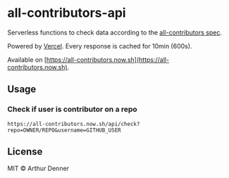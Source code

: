 # all-contributors-api

Serverless functions to check data according to the [all-contributors spec](https://allcontributors.org).

Powered by [Vercel](https://vercel.com). Every response is cached for 10min (600s).

Available on [https://all-contributors.now.sh](https://all-contributors.now.sh).

## Usage

### Check if user is contributor on a repo

```
https://all-contributors.now.sh/api/check?repo=OWNER/REPO&username=GITHUB_USER
```

## License

MIT © Arthur Denner
